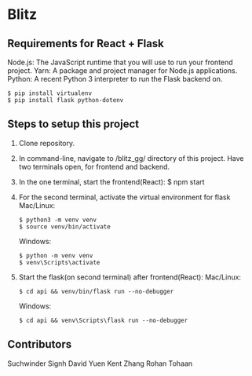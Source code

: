# Blitz

## Requirements for React + Flask

Node.js: The JavaScript runtime that you will use to run your frontend project.
Yarn: A package and project manager for Node.js applications.
Python: A recent Python 3 interpreter to run the Flask backend on.

```
$ pip install virtualenv
$ pip install flask python-dotenv
```

## Steps to setup this project
1.  Clone repository.

2.  In command-line, navigate to /blitz_gg/ directory of this project. Have two terminals open, for frontend and backend.

3.  In the one terminal, start the frontend(React):
    $ npm start

4.  For the second terminal, activate the virtual environment for flask
    Mac/Linux:
    ```
    $ python3 -m venv venv
    $ source venv/bin/activate
    ```

    Windows:
    ```
    $ python -m venv venv
    $ venv\Scripts\activate
    ```

5.  Start the flask(on second terminal) after frontend(React):
    Mac/Linux:
    ```
    $ cd api && venv/bin/flask run --no-debugger
    ```

    Windows:
    ```
    $ cd api && venv\Scripts\flask run --no-debugger
    ```

## Contributors
Suchwinder Signh
David Yuen
Kent Zhang
Rohan Tohaan